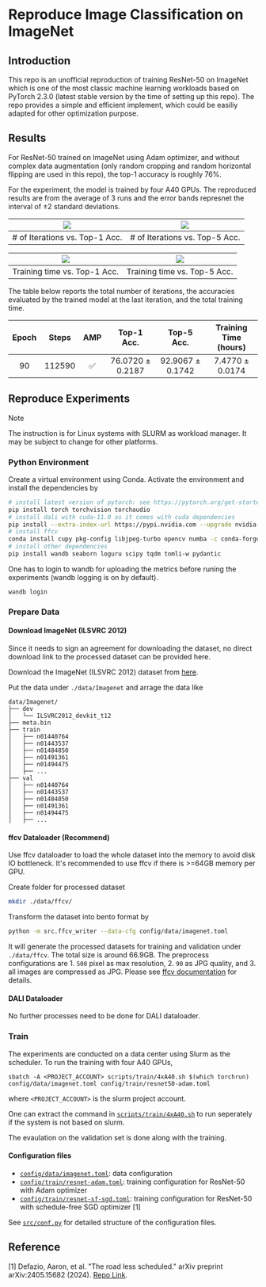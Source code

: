 # Reproduce Image Classification on ImageNet

## Introduction

This repo is an unofficial reproduction of training ResNet-50 on ImageNet which is one of the most classic machine learning workloads based on PyTorch 2.3.0 (latest stable version by the time of setting up this repo). The repo provides a simple and efficient implement, which could be easiliy adapted for other optimization purpose.

## Results

For ResNet-50 trained on ImageNet using Adam optimizer, and without complex data augmentation (only random cropping and random horizontal flipping are used in this repo), the top-1 accuracy is roughly 76%.

For the experiment, the model is trained by four A40 GPUs. The reproduced results are from the average of 3 runs and the error bands represnet the interval of $\pm2$ standard deviations.

| ![](./doc/resnet50_imagenet/step_vs_acc1.png) | ![](./doc/resnet50_imagenet/step_vs_acc5.png)
|:--:| :--: |
| # of Iterations vs. Top-1 Acc. | # of Iterations vs. Top-5 Acc. |

| ![](./doc/resnet50_imagenet/time_vs_acc1.png) | ![](./doc/resnet50_imagenet/time_vs_acc5.png)
|:--:| :--: |
| Training time vs. Top-1 Acc. | Training time vs. Top-5 Acc. |

The table below reports the total number of iterations, the accuracies evaluated by the trained model at the last iteration, and the total training time.

|  Epoch  | Steps |        AMP         |   Top-1 Acc.    | Top-5 Acc. | Training Time (hours) |
|:------:|:---:|:------------------:|:----:|:---------------:|:---------------------:|
| 90 | 112590 | :white_check_mark: | 76.0720 ± 0.2187 |    92.9067 ± 0.1742    | 7.4770 ± 0.0174 |


## Reproduce Experiments

> [!NOTE]
> The instruction is for Linux systems with SLURM as workload manager. It may be subject to change for other platforms.

### Python Environment

Create a virtual environment using Conda. Activate the environment and install the dependencies by

```bash
# install latest version of pytorch: see https://pytorch.org/get-started/locally/ for other platforms
pip install torch torchvision torchaudio
# install dali with cuda-11.0 as it comes with cuda dependencies
pip install --extra-index-url https://pypi.nvidia.com --upgrade nvidia-dali-cuda110
# install ffcv
conda install cupy pkg-config libjpeg-turbo opencv numba -c conda-forge -c pytorch
# install other dependencies
pip install wandb seaborn loguru scipy tqdm tomli-w pydantic
```

One has to login to wandb for uploading the metrics before runing the experiments (wandb logging is on by default).
```
wandb login
```

### Prepare Data

#### Download ImageNet (ILSVRC 2012)

Since it needs to sign an agreement for downloading the dataset, no direct download link to the processed dataset can be provided here.

Download the ImageNet (ILSVRC 2012) dataset from [here](https://www.image-net.org/).

Put the data under `./data/Imagenet` and arrage the data like
```
data/Imagenet/
├── dev
│   └── ILSVRC2012_devkit_t12
├── meta.bin
├── train
│   ├── n01440764
│   ├── n01443537
│   ├── n01484850
│   ├── n01491361
│   ├── n01494475
│   ├── ...
├── val
│   ├── n01440764
│   ├── n01443537
│   ├── n01484850
│   ├── n01491361
│   ├── n01494475
│   ├── ...
```

#### ffcv Dataloader (Recommend)

Use ffcv dataloader to load the whole dataset into the memory to avoid disk IO bottleneck. It's recommended to use ffcv if there is >=64GB memory per GPU.

Create folder for processed dataset
```bash
mkdir ./data/ffcv/
```

Transform the dataset into bento format by
```bash
python -m src.ffcv_writer --data-cfg config/data/imagenet.toml
```

It will generate the processed datasets for training and validation under `./data/ffcv`. The total size is around 66.9GB. The preprocess configurations are 1. `500` pixel as max resolution, 2. `90` as JPG quality, and 3. all images are compressed as JPG. Please see [ffcv documentation](https://docs.ffcv.io/benchmarks.html#dataset-sizes) for details.

#### DALI Dataloader

No further processes need to be done for DALI dataloader.

### Train

The experiments are conducted on a data center using Slurm as the scheduler. To run the training with four A40 GPUs, 

```
sbatch -A <PROJECT_ACCOUNT> scripts/train/4xA40.sh $(which torchrun) config/data/imagenet.toml config/train/resnet50-adam.toml
```
where `<PROJECT_ACCOUNT>` is the slurm project account.

One can extract the command in [`scripts/train/4xA40.sh`](./scripts/train/4xA40.sh) to run seperately if the system is not based on slurm.

The evaulation on the validation set is done along with the training.

#### Configuration files

- [`config/data/imagenet.toml`](./config/data/imagenet.toml): data configuration
- [`config/train/resnet-adam.toml`](./config/train/resnet50-adam.toml): training configuration for ResNet-50 with Adam optimizer
- [`config/train/resnet-sf-sgd.toml`](./config/train/resnet50-sf-sgd.toml): training configuration for ResNet-50 with schedule-free SGD optimizer [1]

See [`src/conf.py`](./src/conf.py) for detailed structure of the configuration files.

## Reference

[1] Defazio, Aaron, et al. "The road less scheduled." arXiv preprint arXiv:2405.15682 (2024). [Repo Link](https://github.com/facebookresearch/schedule_free).
